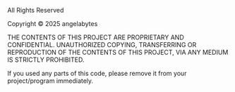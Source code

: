 All Rights Reserved

Copyright &copy; 2025 angelabytes

THE CONTENTS OF THIS PROJECT ARE PROPRIETARY AND CONFIDENTIAL.
UNAUTHORIZED COPYING, TRANSFERRING OR REPRODUCTION OF THE CONTENTS OF THIS PROJECT, VIA ANY MEDIUM IS STRICTLY PROHIBITED.

If you used any parts of this code, please remove it from your project/program immediately.
